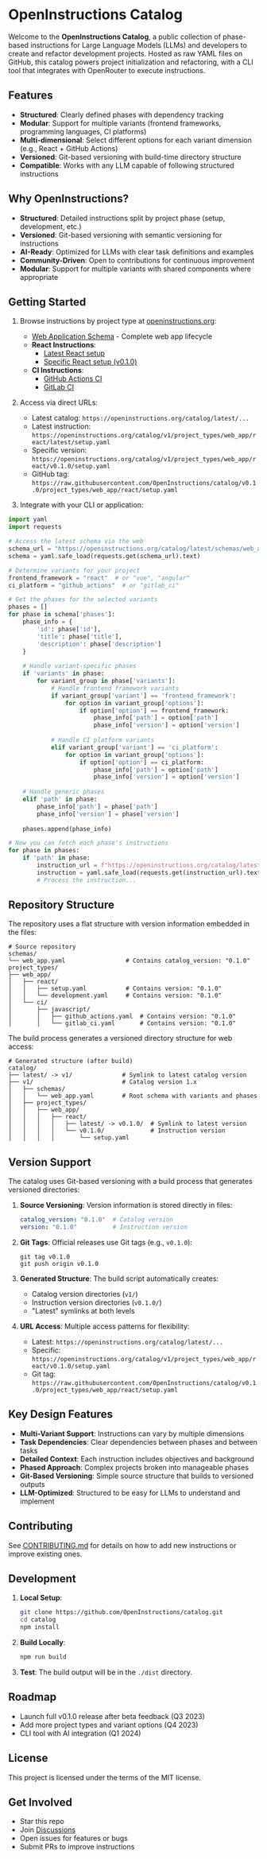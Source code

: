 # OpenInstructions Catalog

Welcome to the **OpenInstructions Catalog**, a public collection of phase-based instructions for Large Language Models (LLMs) and developers to create and refactor development projects. Hosted as raw YAML files on GitHub, this catalog powers project initialization and refactoring, with a CLI tool that integrates with OpenRouter to execute instructions.

## Features

- **Structured**: Clearly defined phases with dependency tracking
- **Modular**: Support for multiple variants (frontend frameworks, programming languages, CI platforms)
- **Multi-dimensional**: Select different options for each variant dimension (e.g., React + GitHub Actions)
- **Versioned**: Git-based versioning with build-time directory structure 
- **Compatible**: Works with any LLM capable of following structured instructions

## Why OpenInstructions?

- **Structured**: Detailed instructions split by project phase (setup, development, etc.)
- **Versioned**: Git-based versioning with semantic versioning for instructions
- **AI-Ready**: Optimized for LLMs with clear task definitions and examples
- **Community-Driven**: Open to contributions for continuous improvement
- **Modular**: Support for multiple variants with shared components where appropriate

## Getting Started

1. Browse instructions by project type at [openinstructions.org](https://openinstructions.org):
   - [Web Application Schema](https://openinstructions.org/catalog/v1/schemas/web_app.yaml) - Complete web app lifecycle
   - **React Instructions**:
     - [Latest React setup](https://openinstructions.org/catalog/v1/project_types/web_app/react/latest/setup.yaml)
     - [Specific React setup (v0.1.0)](https://openinstructions.org/catalog/v1/project_types/web_app/react/v0.1.0/setup.yaml)
   - **CI Instructions**:
     - [GitHub Actions CI](https://openinstructions.org/catalog/v1/project_types/web_app/ci/javascript/latest/github_actions.yaml)
     - [GitLab CI](https://openinstructions.org/catalog/v1/project_types/web_app/ci/javascript/latest/gitlab_ci.yaml)

2. Access via direct URLs:
   - Latest catalog: `https://openinstructions.org/catalog/latest/...`
   - Latest instruction: `https://openinstructions.org/catalog/v1/project_types/web_app/react/latest/setup.yaml`
   - Specific version: `https://openinstructions.org/catalog/v1/project_types/web_app/react/v0.1.0/setup.yaml`
   - GitHub tag: `https://raw.githubusercontent.com/OpenInstructions/catalog/v0.1.0/project_types/web_app/react/setup.yaml`

3. Integrate with your CLI or application:

```python
import yaml
import requests

# Access the latest schema via the web
schema_url = "https://openinstructions.org/catalog/latest/schemas/web_app.yaml"
schema = yaml.safe_load(requests.get(schema_url).text)

# Determine variants for your project
frontend_framework = "react"  # or "vue", "angular"
ci_platform = "github_actions"  # or "gitlab_ci"

# Get the phases for the selected variants
phases = []
for phase in schema['phases']:
    phase_info = {
        'id': phase['id'],
        'title': phase['title'],
        'description': phase['description']
    }
    
    # Handle variant-specific phases
    if 'variants' in phase:
        for variant_group in phase['variants']:
            # Handle frontend framework variants
            if variant_group['variant'] == 'frontend_framework':
                for option in variant_group['options']:
                    if option['option'] == frontend_framework:
                        phase_info['path'] = option['path']
                        phase_info['version'] = option['version']
            
            # Handle CI platform variants
            elif variant_group['variant'] == 'ci_platform':
                for option in variant_group['options']:
                    if option['option'] == ci_platform:
                        phase_info['path'] = option['path']
                        phase_info['version'] = option['version']
    
    # Handle generic phases
    elif 'path' in phase:
        phase_info['path'] = phase['path']
        phase_info['version'] = phase['version']
    
    phases.append(phase_info)

# Now you can fetch each phase's instructions
for phase in phases:
    if 'path' in phase:
        instruction_url = f"https://openinstructions.org/catalog/latest/{phase['path']}"
        instruction = yaml.safe_load(requests.get(instruction_url).text)
        # Process the instruction...
```

## Repository Structure

The repository uses a flat structure with version information embedded in the files:

```
# Source repository
schemas/
└── web_app.yaml                 # Contains catalog_version: "0.1.0"
project_types/
├── web_app/
│   ├── react/
│   │   ├── setup.yaml           # Contains version: "0.1.0"
│   │   └── development.yaml     # Contains version: "0.1.0"
│   └── ci/
│       ├── javascript/
│       │   ├── github_actions.yaml  # Contains version: "0.1.0"
│       │   └── gitlab_ci.yaml       # Contains version: "0.1.0"
```

The build process generates a versioned directory structure for web access:

```
# Generated structure (after build)
catalog/
├── latest/ -> v1/              # Symlink to latest catalog version
├── v1/                         # Catalog version 1.x
│   ├── schemas/
│   │   └── web_app.yaml        # Root schema with variants and phases
│   ├── project_types/
│   │   ├── web_app/
│   │   │   ├── react/
│   │   │   │   ├── latest/ -> v0.1.0/  # Symlink to latest version
│   │   │   │   └── v0.1.0/             # Instruction version
│   │   │   │       └── setup.yaml
```

## Version Support

The catalog uses Git-based versioning with a build process that generates versioned directories:

1. **Source Versioning**: Version information is stored directly in files:
   ```yaml
   catalog_version: "0.1.0"  # Catalog version
   version: "0.1.0"          # Instruction version
   ```

2. **Git Tags**: Official releases use Git tags (e.g., `v0.1.0`):
   ```
   git tag v0.1.0
   git push origin v0.1.0
   ```

3. **Generated Structure**: The build script automatically creates:
   - Catalog version directories (`v1/`)
   - Instruction version directories (`v0.1.0/`)
   - "Latest" symlinks at both levels

4. **URL Access**: Multiple access patterns for flexibility:
   - Latest: `https://openinstructions.org/catalog/latest/...`
   - Specific: `https://openinstructions.org/catalog/v1/project_types/web_app/react/v0.1.0/setup.yaml`
   - Git tag: `https://raw.githubusercontent.com/OpenInstructions/catalog/v0.1.0/project_types/web_app/react/setup.yaml`

## Key Design Features

- **Multi-Variant Support**: Instructions can vary by multiple dimensions
- **Task Dependencies**: Clear dependencies between phases and between tasks
- **Detailed Context**: Each instruction includes objectives and background
- **Phased Approach**: Complex projects broken into manageable phases
- **Git-Based Versioning**: Simple source structure that builds to versioned outputs
- **LLM-Optimized**: Structured to be easy for LLMs to understand and implement

## Contributing

See [CONTRIBUTING.md](./CONTRIBUTING.md) for details on how to add new instructions or improve existing ones.

## Development

1. **Local Setup**:
   ```bash
   git clone https://github.com/OpenInstructions/catalog.git
   cd catalog
   npm install
   ```

2. **Build Locally**:
   ```bash
   npm run build
   ```

3. **Test**:
   The build output will be in the `./dist` directory.

## Roadmap
- Launch full v0.1.0 release after beta feedback (Q3 2023)
- Add more project types and variant options (Q4 2023)
- CLI tool with AI integration (Q1 2024)

## License

This project is licensed under the terms of the MIT license.

## Get Involved
- Star this repo
- Join [Discussions](https://github.com/OpenInstructions/catalog/discussions)
- Open issues for features or bugs
- Submit PRs to improve instructions 